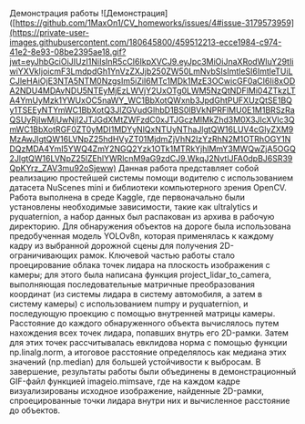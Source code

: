 Демонстрация работы
![Демонстрация]([https://github.com/1MaxOn1/CV_homeworks/issues/4#issue-3179573959](https://private-user-images.githubusercontent.com/180645800/459512213-ecce1984-c974-41e2-8e93-08be2395ae18.gif?jwt=eyJhbGciOiJIUzI1NiIsInR5cCI6IkpXVCJ9.eyJpc3MiOiJnaXRodWIuY29tIiwiYXVkIjoicmF3LmdpdGh1YnVzZXJjb250ZW50LmNvbSIsImtleSI6ImtleTUiLCJleHAiOjE3NTA5NTM0NzgsIm5iZiI6MTc1MDk1MzE3OCwicGF0aCI6Ii8xODA2NDU4MDAvNDU5NTEyMjEzLWVjY2UxOTg0LWM5NzQtNDFlMi04ZTkzLTA4YmUyMzk1YWUxOC5naWY_WC1BbXotQWxnb3JpdGhtPUFXUzQtSE1BQy1TSEEyNTYmWC1BbXotQ3JlZGVudGlhbD1BS0lBVkNPRFlMU0E1M1BRSzRaQSUyRjIwMjUwNjI2JTJGdXMtZWFzdC0xJTJGczMlMkZhd3M0X3JlcXVlc3QmWC1BbXotRGF0ZT0yMDI1MDYyNlQxNTUyNThaJlgtQW16LUV4cGlyZXM9MzAwJlgtQW16LVNpZ25hdHVyZT01MjdmZjVhN2IzYzRhN2M1OTRhOGY1NDQzMDA4YmI5YWQ4ZmY2NGQ2Yzk1OTk1MTRkYjhlMmY3MWQwZjA5OGQ2JlgtQW16LVNpZ25lZEhlYWRlcnM9aG9zdCJ9.WkqJ2NvtlJFA0dpBJ6SR39QpKYrz_ZAV3mu92oSjeww)
Данная работа представляет собой реализацию простейшей системы помощи водителю с использованием датасета NuScenes mini и библиотеки компьютерного зрения OpenCV. Работа выполнена в среде Kaggle, где первоначально были установлены необходимые зависимости, такие как ultralytics и pyquaternion, а набор данных был распакован из архива в рабочую директорию. Для обнаружения объектов на дороге была использована предобученная модель YOLOv8n, которая применялась к каждому кадру из выбранной дорожной сцены для получения 2D-ограничивающих рамок. Ключевой частью работы стало проецирование облака точек лидара на плоскость изображения с камеры; для этого была написана функция project_lidar_to_camera, выполняющая последовательные матричные преобразования координат (из системы лидара в систему автомобиля, а затем в систему камеры) с использованием numpy и pyquaternion, и последующую проекцию с помощью внутренней матрицы камеры. Расстояние до каждого обнаруженного объекта вычислялось путем нахождения всех точек лидара, попавших внутрь его 2D-рамки. Затем для этих точек рассчитывалась евклидова норма с помощью функции np.linalg.norm, а итоговое расстояние определялось как медиана этих значений (np.median) для большей устойчивости к выбросам. В завершение, результаты работы были объединены в демонстрационный GIF-файл функцией imageio.mimsave, где на каждом кадре визуализированы исходное изображение, найденные 2D-рамки, спроецированные точки лидара внутри них и вычисленное расстояние до объектов.

